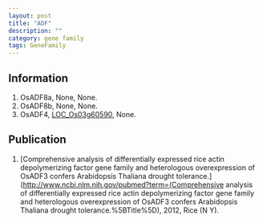 ```yaml
---
layout: post
title: "ADF"
description: ""
category: gene family
tags: GeneFamily
---
```


## Information
1. OsADF8a, None, None.
2. OsADF8b, None, None.
3. OsADF4, [LOC_Os03g60590](http://rice.plantbiology.msu.edu/cgi-bin/ORF_infopage.cgi?orf=LOC_Os03g60590), None.

## Publication
1. [Comprehensive analysis of differentially expressed rice actin depolymerizing factor gene family and heterologous overexpression of OsADF3 confers Arabidopsis Thaliana drought tolerance.](http://www.ncbi.nlm.nih.gov/pubmed?term=(Comprehensive analysis of differentially expressed rice actin depolymerizing factor gene family and heterologous overexpression of OsADF3 confers Arabidopsis Thaliana drought tolerance.%5BTitle%5D), 2012, Rice (N Y).


